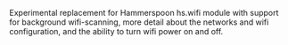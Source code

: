 Experimental replacement for Hammerspoon hs.wifi module with support for
background wifi-scanning, more detail about the networks and wifi
configuration, and the ability to turn wifi power on and off.
